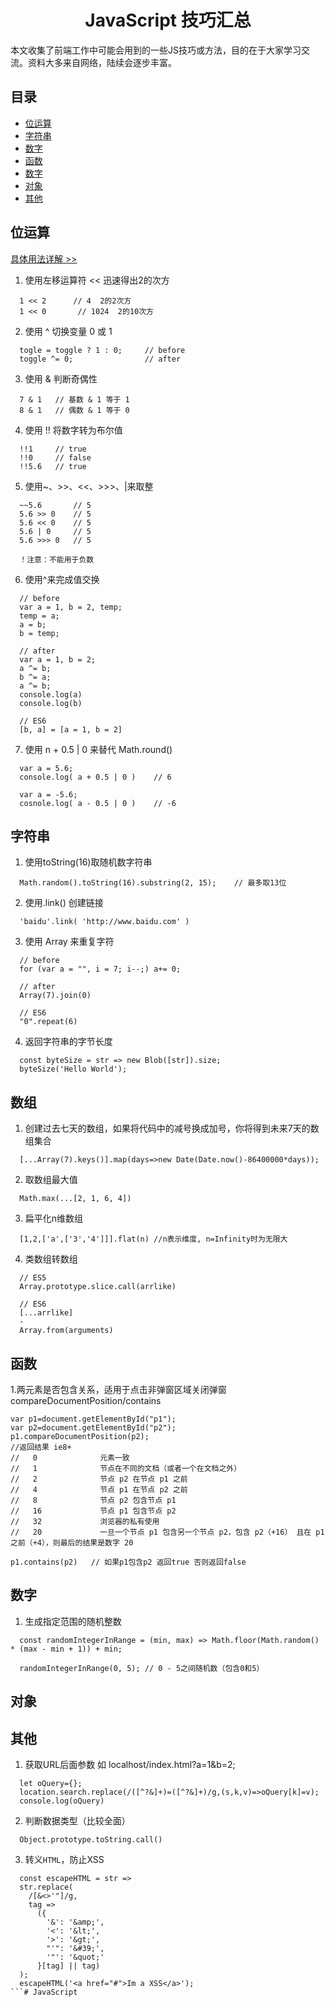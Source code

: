 # <center>**JavaScript 技巧汇总**</center>
本文收集了前端工作中可能会用到的一些JS技巧或方法，目的在于大家学习交流。资料大多来自网络，陆续会逐步丰富。

## 目录  
- [位运算](#operators)
- [字符串](#string)
- [数字](#array)
- [函数](#fn)
- [数字](#number)
- [对象](#obj)
- [其他](#other)  
  
## <a id="operators">位运算</a> 
[具体用法详解 >>](http://c.biancheng.net/view/5469.html) 

1. 使用左移运算符 << 迅速得出2的次方  
```
  1 << 2      // 4  2的2次方
  1 << 0       // 1024  2的10次方
```
2. 使用 ^ 切换变量 0 或 1  
```
  togle = toggle ? 1 : 0;     // before  
  toggle ^= 0;                // after
```
3. 使用 & 判断奇偶性  
```
  7 & 1   // 基数 & 1 等于 1
  8 & 1   // 偶数 & 1 等于 0
```  
4. 使用 !! 将数字转为布尔值  
```
  !!1     // true
  !!0     // false
  !!5.6   // true
```
5. 使用~、>>、<<、>>>、|来取整
```
  ~~5.6       // 5  
  5.6 >> 0    // 5  
  5.6 << 0    // 5  
  5.6 | 0     // 5  
  5.6 >>> 0   // 5  

  ！注意：不能用于负数
```
6. 使用^来完成值交换
```
  // before
  var a = 1, b = 2, temp;
  temp = a;
  a = b;
  b = temp;

  // after
  var a = 1, b = 2;
  a ^= b;
  b ^= a;
  a ^= b;
  console.log(a)
  console.log(b)  

  // ES6
  [b, a] = [a = 1, b = 2]
```
7. 使用 n + 0.5 | 0 来替代 Math.round()
```
  var a = 5.6;
  console.log( a + 0.5 | 0 )    // 6

  var a = -5.6;
  cosnole.log( a - 0.5 | 0 )    // -6
```
## <a id="string">字符串</a>
1. 使用toString(16)取随机数字符串
```
  Math.random().toString(16).substring(2, 15);    // 最多取13位
```
2. 使用.link() 创建链接
```
  'baidu'.link( 'http://www.baidu.com' )
```
3. 使用 Array 来重复字符
```
  // before
  for (var a = "", i = 7; i--;) a+= 0;  

  // after  
  Array(7).join(0)  

  // ES6
  "0".repeat(6)                          

```
4. 返回字符串的字节长度
```
  const byteSize = str => new Blob([str]).size;
  byteSize('Hello World');
```

## <a id="array">数组</a>
1. 创建过去七天的数组，如果将代码中的减号换成加号，你将得到未来7天的数组集合
```
  [...Array(7).keys()].map(days=>new Date(Date.now()-86400000*days));
```
2. 取数组最大值
```
  Math.max(...[2, 1, 6, 4])
```
3. 扁平化n维数组
```
  [1,2,['a',['3','4']]].flat(n) //n表示维度, n=Infinity时为无限大
```
4. 类数组转数组
```
  // ES5  
  Array.prototype.slice.call(arrlike)

  // ES6
  [...arrlike]
  -
  Array.from(arguments)
```

## <a id="fn">函数</a>
1.两元素是否包含关系，适用于点击非弹窗区域关闭弹窗 compareDocumentPosition/contains
```
var p1=document.getElementById("p1");
var p2=document.getElementById("p2");
p1.compareDocumentPosition(p2);
//返回结果 ie8+
//   0              元素一致 
//   1              节点在不同的文档（或者一个在文档之外） 
//   2              节点 p2 在节点 p1 之前 
//   4              节点 p1 在节点 p2 之前 
//   8              节点 p2 包含节点 p1 
//   16             节点 p1 包含节点 p2 
//   32             浏览器的私有使用
//   20             一旦一个节点 p1 包含另一个节点 p2，包含 p2（+16） 且在 p1 之前（+4），则最后的结果是数字 20  

p1.contains(p2)   // 如果p1包含p2 返回true 否则返回false
```

## <a id="number">数字</a>
1. 生成指定范围的随机整数
```
  const randomIntegerInRange = (min, max) => Math.floor(Math.random() * (max - min + 1)) + min;

  randomIntegerInRange(0, 5); // 0 - 5之间随机数（包含0和5）
```

## <a id="obj">对象</a>

## <a id="other">其他</a>
1. 获取URL后面参数 如 localhost/index.html?a=1&b=2;
```
  let oQuery={};
  location.search.replace(/([^?&]+)=([^?&]+)/g,(s,k,v)=>oQuery[k]=v);
  console.log(oQuery)
```
2. 判断数据类型（比较全面）
```
  Object.prototype.toString.call()

```
3. 转义`HTML`，防止XSS
```
  const escapeHTML = str =>
  str.replace(
    /[&<>'"]/g,
    tag =>
      ({
        '&': '&amp;',
        '<': '&lt;',
        '>': '&gt;',
        "'": '&#39;',
        '"': '&quot;'
      }[tag] || tag)
  );
  escapeHTML('<a href="#">Im a XSS</a>');
```# JavaScript
